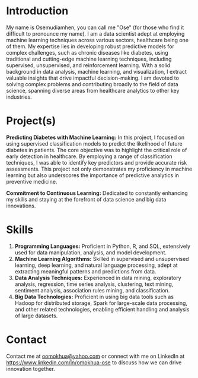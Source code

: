 # __Introduction__
My name is Osemudiamhen, you can call me "Ose" (for those who find it difficult to pronounce my name). I am a data scientist adept at employing machine learning techniques across various sectors, healthcare being one of them. My expertise lies in developing robust predictive models for complex challenges, such as chronic diseases like diabetes, using traditional and cutting-edge machine learning techniques, including supervised, unsupervised, and reinforcement learning. With a solid background in data analysis, machine learning, and visualization, I extract valuable insights that drive impactful decision-making. I am devoted to solving complex problems and contributing broadly to the field of data science, spanning diverse areas from healthcare analytics to other key industries.

# __Project(s)__
__Predicting Diabetes with Machine Learning:__ In this project, I focused on using supervised classification models to predict the likelihood of future diabetes in patients. The core objective was to highlight the critical role of early detection in healthcare. By employing a range of classification techniques, I was able to identify key predictors and provide accurate risk assessments. This project not only demonstrates my proficiency in machine learning but also underscores the importance of predictive analytics in preventive medicine.

__Commitment to Continuous Learning:__ Dedicated to constantly enhancing my skills and staying at the forefront of data science and big data innovations.


# __Skills__

1. __Programming Languages:__ Proficient in Python, R, and SQL, extensively used for data manipulation, analysis, and model development.
2. __Machine Learning Algorithms:__ Skilled in supervised and unsupervised learning, deep learning, and natural language processing, adept at extracting meaningful patterns and predictions from data.
3. __Data Analysis Techniques:__ Experienced in data mining, exploratory analysis, regression, time series analysis, clustering, text mining, sentiment analysis, association rules mining, and classification.
4. __Big Data Technologies:__ Proficient in using big data tools such as Hadoop for distributed storage, Spark for large-scale data processing, and other related technologies, enabling efficient handling and analysis of large datasets.

# __Contact__
Contact me at oomokhua@yahoo.com or connect with me on LinkedIn at https://www.linkedin.com/in/omokhua-ose to discuss how we can drive innovation together.
